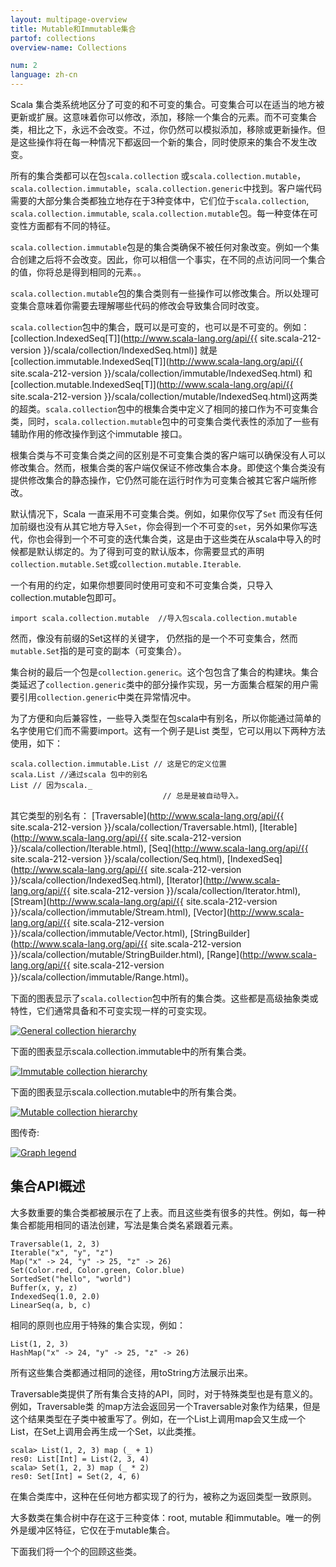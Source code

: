 ```yaml
---
layout: multipage-overview
title: Mutable和Immutable集合
partof: collections
overview-name: Collections

num: 2
language: zh-cn
---
```



Scala 集合类系统地区分了可变的和不可变的集合。可变集合可以在适当的地方被更新或扩展。这意味着你可以修改，添加，移除一个集合的元素。而不可变集合类，相比之下，永远不会改变。不过，你仍然可以模拟添加，移除或更新操作。但是这些操作将在每一种情况下都返回一个新的集合，同时使原来的集合不发生改变。

所有的集合类都可以在包`scala.collection` 或`scala.collection.mutable`，`scala.collection.immutable`，`scala.collection.generic`中找到。客户端代码需要的大部分集合类都独立地存在于3种变体中，它们位于`scala.collection`, `scala.collection.immutable`, `scala.collection.mutable`包。每一种变体在可变性方面都有不同的特征。

`scala.collection.immutable`包是的集合类确保不被任何对象改变。例如一个集合创建之后将不会改变。因此，你可以相信一个事实，在不同的点访问同一个集合的值，你将总是得到相同的元素。。

`scala.collection.mutable`包的集合类则有一些操作可以修改集合。所以处理可变集合意味着你需要去理解哪些代码的修改会导致集合同时改变。

`scala.collection`包中的集合，既可以是可变的，也可以是不可变的。例如：[collection.IndexedSeq[T]](http://www.scala-lang.org/api/{{ site.scala-212-version }}/scala/collection/IndexedSeq.html)] 就是 [collection.immutable.IndexedSeq[T]](http://www.scala-lang.org/api/{{ site.scala-212-version }}/scala/collection/immutable/IndexedSeq.html) 和[collection.mutable.IndexedSeq[T]](http://www.scala-lang.org/api/{{ site.scala-212-version }}/scala/collection/mutable/IndexedSeq.html)这两类的超类。`scala.collection`包中的根集合类中定义了相同的接口作为不可变集合类，同时，`scala.collection.mutable`包中的可变集合类代表性的添加了一些有辅助作用的修改操作到这个immutable 接口。

根集合类与不可变集合类之间的区别是不可变集合类的客户端可以确保没有人可以修改集合。然而，根集合类的客户端仅保证不修改集合本身。即使这个集合类没有提供修改集合的静态操作，它仍然可能在运行时作为可变集合被其它客户端所修改。

默认情况下，Scala 一直采用不可变集合类。例如，如果你仅写了`Set` 而没有任何加前缀也没有从其它地方导入`Set`，你会得到一个不可变的`set`，另外如果你写迭代，你也会得到一个不可变的迭代集合类，这是由于这些类在从scala中导入的时候都是默认绑定的。为了得到可变的默认版本，你需要显式的声明`collection.mutable.Set`或`collection.mutable.Iterable`.

一个有用的约定，如果你想要同时使用可变和不可变集合类，只导入collection.mutable包即可。

	import scala.collection.mutable  //导入包scala.collection.mutable

然而，像没有前缀的Set这样的关键字， 仍然指的是一个不可变集合，然而`mutable.Set`指的是可变的副本（可变集合）。

集合树的最后一个包是`collection.generic`。这个包包含了集合的构建块。集合类延迟了`collection.generic`类中的部分操作实现，另一方面集合框架的用户需要引用`collection.generic`中类在异常情况中。

为了方便和向后兼容性，一些导入类型在包scala中有别名，所以你能通过简单的名字使用它们而不需要import。这有一个例子是List 类型，它可以用以下两种方法使用，如下：

    scala.collection.immutable.List // 这是它的定义位置
    scala.List //通过scala 包中的别名
    List // 因为scala._
                                      // 总是是被自动导入。

其它类型的别名有： [Traversable](http://www.scala-lang.org/api/{{ site.scala-212-version }}/scala/collection/Traversable.html), [Iterable](http://www.scala-lang.org/api/{{ site.scala-212-version }}/scala/collection/Iterable.html), [Seq](http://www.scala-lang.org/api/{{ site.scala-212-version }}/scala/collection/Seq.html), [IndexedSeq](http://www.scala-lang.org/api/{{ site.scala-212-version }}/scala/collection/IndexedSeq.html), [Iterator](http://www.scala-lang.org/api/{{ site.scala-212-version }}/scala/collection/Iterator.html), [Stream](http://www.scala-lang.org/api/{{ site.scala-212-version }}/scala/collection/immutable/Stream.html), [Vector](http://www.scala-lang.org/api/{{ site.scala-212-version }}/scala/collection/immutable/Vector.html), [StringBuilder](http://www.scala-lang.org/api/{{ site.scala-212-version }}/scala/collection/mutable/StringBuilder.html), [Range](http://www.scala-lang.org/api/{{ site.scala-212-version }}/scala/collection/immutable/Range.html)。

下面的图表显示了`scala.collection`包中所有的集合类。这些都是高级抽象类或特性，它们通常具备和不可变实现一样的可变实现。

[![General collection hierarchy][1]][1]

下面的图表显示scala.collection.immutable中的所有集合类。

[![Immutable collection hierarchy][2]][2]

下面的图表显示scala.collection.mutable中的所有集合类。

[![Mutable collection hierarchy][3]][3]

图传奇:

[![Graph legend][4]][4]

## 集合API概述

大多数重要的集合类都被展示在了上表。而且这些类有很多的共性。例如，每一种集合都能用相同的语法创建，写法是集合类名紧跟着元素。

    Traversable(1, 2, 3)
    Iterable("x", "y", "z")
    Map("x" -> 24, "y" -> 25, "z" -> 26)
    Set(Color.red, Color.green, Color.blue)
    SortedSet("hello", "world")
    Buffer(x, y, z)
    IndexedSeq(1.0, 2.0)
    LinearSeq(a, b, c)

相同的原则也应用于特殊的集合实现，例如：

    List(1, 2, 3)
    HashMap("x" -> 24, "y" -> 25, "z" -> 26)

所有这些集合类都通过相同的途径，用toString方法展示出来。  

Traversable类提供了所有集合支持的API，同时，对于特殊类型也是有意义的。例如，Traversable类 的map方法会返回另一个Traversable对象作为结果，但是这个结果类型在子类中被重写了。例如，在一个List上调用map会又生成一个List，在Set上调用会再生成一个Set，以此类推。  

    scala> List(1, 2, 3) map (_ + 1)
    res0: List[Int] = List(2, 3, 4)
    scala> Set(1, 2, 3) map (_ * 2)
    res0: Set[Int] = Set(2, 4, 6)

在集合类库中，这种在任何地方都实现了的行为，被称之为返回类型一致原则。  

大多数类在集合树中存在这于三种变体：root, mutable 和immutable。唯一的例外是缓冲区特征，它仅在于mutable集合。  

下面我们将一个个的回顾这些类。


  [1]: /resources/images/tour/collections-diagram.svg
  [2]: /resources/images/tour/collections-immutable-diagram.svg
  [3]: /resources/images/tour/collections-mutable-diagram.svg
  [4]: /resources/images/tour/collections-legend-diagram.svg
